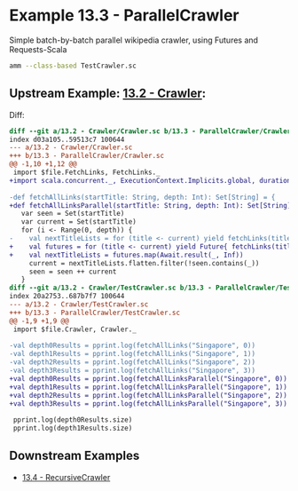# Example 13.3 - ParallelCrawler
Simple batch-by-batch parallel wikipedia crawler, using Futures and
Requests-Scala

```bash
amm --class-based TestCrawler.sc
```

## Upstream Example: [13.2 - Crawler](https://github.com/handsonscala/handsonscala/tree/master/examples/13.2%20-%20Crawler):
Diff:
```diff
diff --git a/13.2 - Crawler/Crawler.sc b/13.3 - ParallelCrawler/Crawler.sc
index d03a105..59513c7 100644
--- a/13.2 - Crawler/Crawler.sc	
+++ b/13.3 - ParallelCrawler/Crawler.sc	
@@ -1,10 +1,12 @@
 import $file.FetchLinks, FetchLinks._
+import scala.concurrent._, ExecutionContext.Implicits.global, duration.Duration.Inf
 
-def fetchAllLinks(startTitle: String, depth: Int): Set[String] = {
+def fetchAllLinksParallel(startTitle: String, depth: Int): Set[String] = {
   var seen = Set(startTitle)
   var current = Set(startTitle)
   for (i <- Range(0, depth)) {
-    val nextTitleLists = for (title <- current) yield fetchLinks(title)
+    val futures = for (title <- current) yield Future{ fetchLinks(title) }
+    val nextTitleLists = futures.map(Await.result(_, Inf))
     current = nextTitleLists.flatten.filter(!seen.contains(_))
     seen = seen ++ current
   }
diff --git a/13.2 - Crawler/TestCrawler.sc b/13.3 - ParallelCrawler/TestCrawler.sc
index 20a2753..687b7f7 100644
--- a/13.2 - Crawler/TestCrawler.sc	
+++ b/13.3 - ParallelCrawler/TestCrawler.sc	
@@ -1,9 +1,9 @@
 import $file.Crawler, Crawler._
 
-val depth0Results = pprint.log(fetchAllLinks("Singapore", 0))
-val depth1Results = pprint.log(fetchAllLinks("Singapore", 1))
-val depth2Results = pprint.log(fetchAllLinks("Singapore", 2))
-val depth3Results = pprint.log(fetchAllLinks("Singapore", 3))
+val depth0Results = pprint.log(fetchAllLinksParallel("Singapore", 0))
+val depth1Results = pprint.log(fetchAllLinksParallel("Singapore", 1))
+val depth2Results = pprint.log(fetchAllLinksParallel("Singapore", 2))
+val depth3Results = pprint.log(fetchAllLinksParallel("Singapore", 3))
 
 pprint.log(depth0Results.size)
 pprint.log(depth1Results.size)
```
## Downstream Examples

- [13.4 - RecursiveCrawler](https://github.com/handsonscala/handsonscala/tree/master/examples/13.4%20-%20RecursiveCrawler)